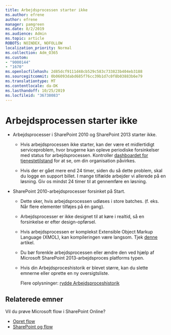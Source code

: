 ```yaml
---
title: Arbejdsprocessen starter ikke
ms.author: efrene
author: efrene
manager: pamgreen
ms.date: 8/2/2019
ms.audience: Admin
ms.topic: article
ROBOTS: NOINDEX, NOFOLLOW
localization_priority: Normal
ms.collection: Adm_O365
ms.custom:
- "9000144"
- "1670"
ms.openlocfilehash: 2d85dcf9111d48cb529c583c733823b404eb3188
ms.sourcegitcommit: 0b06093dabd685f76cc39b1d7c0f8b03883b6e79
ms.translationtype: MT
ms.contentlocale: da-DK
ms.lasthandoff: 10/25/2019
ms.locfileid: "36738083"
---
```

# <a name="workflow-is-not-starting"></a>Arbejdsprocessen starter ikke

- Arbejdsprocesser i SharePoint 2010 og SharePoint 2013 starter ikke.

    - Hvis arbejdsprocessen ikke starter, kan der være et midlertidigt serviceproblem, hvor brugerne kan opleve periodiske forsinkelser med status for arbejdsprocessen. Kontroller [dashboardet for tjenestetilstand](https:/admin.microsoft.com/AdminPortal/Home#/servicehealth) for at se, om din organisation påvirkes.

    - Hvis der er gået mere end 24 timer, siden du så dette problem, skal du logge en support billet. I mange tilfælde arbejder vi allerede på en løsning. Giv os mindst 24 timer til at gennemføre en løsning.

- SharePoint 2010-arbejdsprocesser forsinket på Start.

    - Dette sker, hvis arbejdsprocessen udløses i store batches. (f. eks. Når flere elementer tilføjes på én gang).

    - Arbejdsprocesser er ikke designet til at køre i realtid, så en forsinkelse er efter design-opførsel.

   -  Hvis arbejdsprocessen er komplekst Extensible Object Markup Language (XMOL), kan kompileringen være langsom. Tjek [denne](https://support.microsoft.com//kb/3043697) artikel.

    - Du bør forenkle arbejdsprocessen eller ændre den ved hjælp af Microsoft SharePoint 2013-arbejdsproces platforms typen.

    - Hvis din Arbejdsproceshistorik er blevet større, kan du slette emnerne eller oprette en ny oversigtsliste.

        Flere oplysninger: [rydde Arbejdsproceshistorik](https://blogs.technet.microsoft.com/marj/2015/08/07/sharepoint-2010-workflows-best-practice-purge-workflow-history-list-items/)


## <a name="related-topics"></a>Relaterede emner
Vil du prøve Microsoft flow i SharePoint Online?
- [Opret flow](https://support.office.com/article/Create-a-flow-for-a-list-or-library-in-SharePoint-Online-or-OneDrive-for-Business-a9c3e03b-0654-46af-a254-20252e580d01) 
- [SharePoint og flow](https://flow.microsoft.com/blog/sharepoint-and-flow/) 


